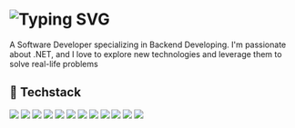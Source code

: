 # ![Typing SVG](https://readme-typing-svg.demolab.com/?lines=Hello+there,+I'm+PokkeYuri!+👋)
<!---
## 🌱 About Me
-->
A Software Developer specializing in Backend Developing. I'm passionate about .NET, and I love to explore new technologies and leverage them to solve real-life problems

## 🔧 Techstack
![](https://img.shields.io/badge/.NET-512BD4?style=flat&logo=dotnet&logoColor=white)
![](https://img.shields.io/badge/C%23-239120?style=flat&logo=csharp&logoColor=white)
![](https://img.shields.io/badge/Python-3776AB?style=flat&logo=python&logoColor=white)
![](https://img.shields.io/badge/X++-5C2D91?style=flat&logo=dynamics-365&logoColor=white)
![](https://img.shields.io/badge/Go-00ADD8?style=flat&logo=go&logoColor=white)
![](https://img.shields.io/badge/SQLite-003B57?style=flat&logo=sqlite&logoColor=white)
![](https://img.shields.io/badge/MSSQL-CC2927?style=flat&logo=microsoft-sql-server&logoColor=white)
![](https://img.shields.io/badge/Git-F05032?style=flat&logo=git&logoColor=white)
![](https://img.shields.io/badge/GitHub_Actions-2088FF?style=flat&logo=github-actions&logoColor=white)
![](https://img.shields.io/badge/Visual_Studio-5C2D91?style=flat&logo=visual-studio&logoColor=white)
![](https://img.shields.io/badge/Visual_Studio_Code-007ACC?style=flat&logo=visual-studio-code&logoColor=white)
![](https://img.shields.io/badge/Proxmox-E57000?style=flat&logo=proxmox&logoColor=white)
